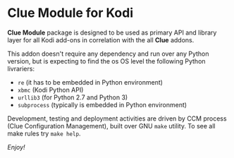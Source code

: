 # Clue Module for Kodi

**Clue Module** package is designed to be used as primary API and library
layer for all Kodi add-ons in correlation with the all **Clue** addons.

This addon doesn't require any dependency and run over any Python version,
but is expecting to find the os OS level the following Python livrariers:
 - `re` (it has to be embedded in Python environment)
 - `xbmc` (Kodi Python API) 
 - `urllib3` (for Python 2.7 and Python 3)
 - `subprocess` (typically is embedded in Python environment)

Development, testing and deployment activities are driven by CCM process (Clue 
Configuration Management), built over GNU `make` utility. To see all make rules
try `make help`.

_Enjoy!_
